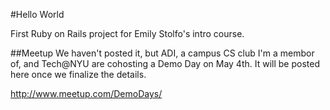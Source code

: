 #Hello World

First Ruby on Rails project for Emily Stolfo's intro course.

##Meetup
We haven't posted it, but ADI, a campus CS club I'm a membor of, and Tech@NYU are cohosting a Demo Day on May 4th. It will be posted here once we finalize the details.

http://www.meetup.com/DemoDays/

